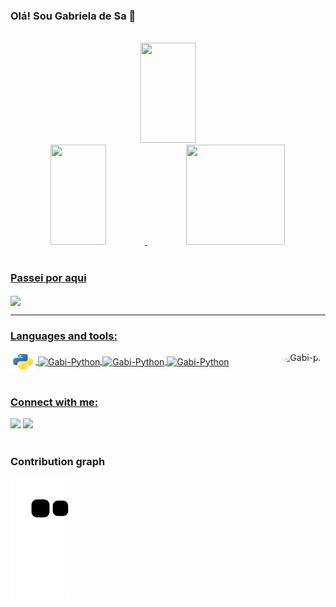 ### Olá! Sou Gabriela de Sa 👋

<br>
<div align="center">
  <a href="https://github.com/Gabriela-de-sa">
  <img  height="160em"  width="42%" src="http://github-readme-streak-stats.herokuapp.com?user=Gabriela-de-Sa&theme=jolly&show_icons=true&include_all_commits=true&count_private=true)] (https://git.io/streak-stats" />
    <br>
    <img   height="160em"  width="42%" src="https://github-readme-stats.vercel.app/api?username=Gabriela-de-Sa&show_icons=true&theme=jolly&include_all_commits=true&count_private=true"/>
   <img  height="160em"  width="56%" src="https://github-readme-stats.vercel.app/api/top-langs/?username=Gabriela-de-Sa&layout=compact&langs_count=1&theme=jolly"/>
</div>
  
<div style="display: inline_block"><br>
  <h3>Passei por aqui</h3>
  <p ><img align="center"src="https://profile-counter.glitch.me/Gabriela-de-Sa/count.svg"/></p>
   </p><hr>
  <h3>Languages and tools:</h3>
  <img align="center" alt="Gabi-Python" height="30" width="40" src="https://raw.githubusercontent.com/devicons/devicon/master/icons/python/python-original.svg">
  <img align="right" alt="Gabi-pic" height="150" style="border-radius:50px;"
  src="https://media.discordapp.net/attachments/984139807368294459/990430277958516736/ezgif.com-gif-maker.gif?width=427&height=427">
   <img align="center" alt="Gabi-Python" height="30" width="50" src="https://img.shields.io/badge/Flask-000000?style=for-the-badge&logo=flask&logoColor=white">
   <img align="center" alt="Gabi-Python" height="30" width="50" src="https://img.shields.io/badge/HTML-239120?style=for-the-badge&logo=html5&logoColor=white">
   <img align="center" alt="Gabi-Python" height="30" width="40" src="https://cdn.jsdelivr.net/gh/devicons/devicon/icons/docker/docker-original-wordmark.svg" />
          
</div>
</div>
 
<br>  
    
<div> 
    <h3>Connect with me:</h3>
  <a href = "g.208gabs@gmail.com"><img src="https://img.shields.io/badge/-Gmail-%23333?style=for-the-badge&logo=gmail&logoColor=white" target="_blank"></a>
  <a href="https://www.linkedin.com/in/gabrieladesaaa
" target="_blank"><img src="https://img.shields.io/badge/-LinkedIn-%230077B5?style=for-the-badge&logo=linkedin&logoColor=white" target="_blank"></a>
 
  <br> 
  <br>
  
  <h3>Contribution graph</h3>
  
   ![snake gif](https://github.com/Gabriela-de-Sa/Gabriela-de-Sa/blob/output/github-contribution-grid-snake.svg)
  
</div>
